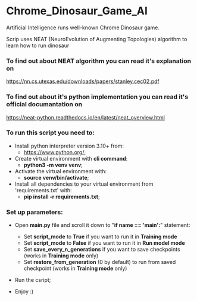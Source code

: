 # Chrome_Dinosaur_Game_AI

Artificial Intelligence runs well-known Chrome Dinosaur game.

Scrip uses NEAT (NeuroEvolution of Augmenting Topologies) algorithm to learn how to run dinosaur

### To find out about NEAT algorithm you can read it's explanation on
https://nn.cs.utexas.edu/downloads/papers/stanley.cec02.pdf

### To find out about it's python implementation you can read it's official documantation on
https://neat-python.readthedocs.io/en/latest/neat_overview.html



### To run this script you need to:
  - Install python interpreter version 3.10+ from:
    * https://www.python.org/;
  - Create virtual environment with **cli command**:
    * **python3 -m venv venv**;
  - Activate the virtual environment with:
    * **source venv/bin/activate**;
  - Install all dependencies to your virtual environment from 'requirements.txt' with:
    * **pip install -r requirements.txt**;
    
### Set up parameters:
  - Open **main.py** file and scroll it down to "**if __name__ == '__main__':**" statement:
    * Set **script_mode** to **True** if you want to run it in **Training mode**
    * Set **script_mode** to **False** if you want to run it in **Run model mode**
    * Set **save_every_n_generations** if you want to save checkpoints (works in **Training mode** only)
    * Set **restore_from_generation** (0 by default) to run from saved checkpoint (works in **Training mode** only)
    
  - Run the csript;
  
  - Enjoy :)
